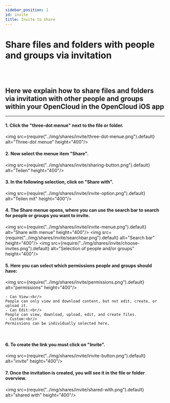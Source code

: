 ```yaml
---
sidebar_position: 1
id: invite
title: Invite to share
---
```


# Share files and folders with people and groups via invitation

<br/><br/>

## Here we explain how to share files and folders via invitation with other people and groups within your OpenCloud in the OpenCloud iOS app

---

#### 1. Click the "three-dot menue" next to the file or folder.

<img src={require("../img/shares/invite/three-dot-menue.png").default} alt="Three-dot menue" height="400"/>
<br/>

#### 2. Now select the menue item "Share".

<img src={require("../img/shares/invite/sharing-button.png").default} alt="Teilen" height="400"/>
<br/>

#### 3. In the following selection, click on "Share with".

<img src={require("../img/shares/invite/invite-option.png").default} alt="Teilen mit" height="400"/>
<br/>

#### 4. The Share menue opens, where you can use the search bar to search for people or groups you want to invite.

<img src={require("../img/shares/invite/invite-menue.png").default} alt="Share with menue" height="400"/>
<img src={require("../img/shares/invite/searchbar.png").default} alt="Search bar" height="400"/>
<img src={require("../img/shares/invite/choose-invites.png").default} alt="Selection of people and/or groups" height="400"/>
<br/>

#### 5. Here you can select which permissions people and groups should have:<br/>

<img src={require("../img/shares/invite/permissions.png").default} alt="permissions" height="400"/>

    - Can View:<br/>
    People can only view and download content, but not edit, create, or upload it.
    - Can Edit:<br/>
    People can view, download, upload, edit, and create files.
    - Custom:<br/>
    Permissions can be individually selected here.

<br/>

#### 6. To create the link you must click on "Invite".

<img src={require("../img/shares/invite/invite-button.png").default} alt="invite" height="400"/>
<br/>

#### 7. Once the invitation is created, you will see it in the file or folder overview.

<img src={require("../img/shares/invite/shared-with.png").default} alt="shared with" height="400"/>
